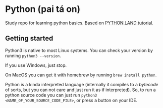 # Python (pai tá on)

Study repo for learning python basics.
Based on [PYTHON.LAND tutorial](https://python.land/).

## Getting started

Python3 is native to most Linux systems.
You can check your version by running `python3 --version`.

If you use Windows, just stop.

On MacOS you can get it with homebrew by running `brew install python`.

Python is a kinda interpreted language (internally it compiles to a _bytecode_ of sorts, but you can not care and just run it as if interpreted).
So, to run a python source code you can just run `python3 <NAME_OF_YOUR_SOURCE_CODE_FILE>`, or press a button on your IDE.
